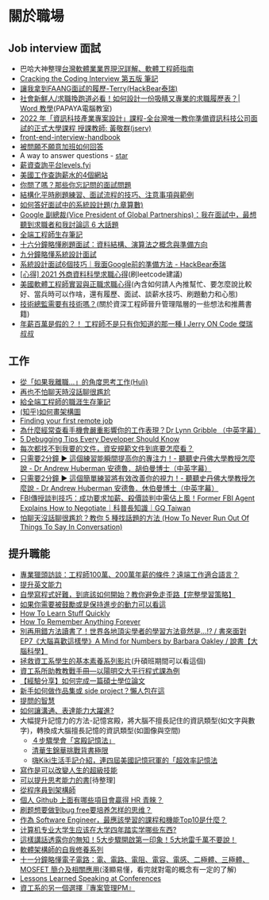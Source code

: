 # 關於職場
## Job interview 面試
- 巴哈大神整理[台灣軟體業業界現況詳解、軟體工程師指南](https://forum.gamer.com.tw/C.php?bsn=60076&snA=5444020)
- [Cracking the Coding Interview 第五版 筆記](https://hackmd.io/@Rance/Byhz8-eJE)
- [讓我拿到FAANG面試的履歷-Terry(HackBear泰瑞)](https://youtu.be/MsbzY6QbRVA)
- [社會新鮮人/求職換跑道必看！如何設計一份吸睛又專業的求職履歷表？| Word 教學](https://youtu.be/WxSKFX5lftY)(PAPAYA電腦教室)
- [2022 年「資訊科技產業專案設計」課程-全台灣唯一教你準備資訊科技公司面試的正式大學課程 授課教師: 黃敬群(jserv)](https://hackmd.io/@sysprog/BJLSJ3ggi)
- [front-end-interview-handbook](https://github.com/yangshun/front-end-interview-handbook)
- [被問願不願意加班如何回答](work_overtime.md)
- A way to answer questions - [star](https://en.wikipedia.org/wiki/Situation,_task,_action,_result)
- [薪資查詢平台levels.fyi](https://www.levels.fyi/?compare=Google,Facebook,Microsoft&track=Software%20Engineer)
- [美國工作查詢薪水的4個網站](https://aillynotes.com/salary/)
- [你問了嗎？那些你忘記問的面試問題](https://www.gvm.com.tw/article/43290)
- [結構化平時刷題練習、面試流程的技巧、注意事項與範例](https://yschen25.blogspot.com/2022/02/coding-interview.html)
- [如何答好面試中的系統設計題(九章算數)](https://github.com/ninechapter-algorithm/linghu-algorithm-templete/blob/master/%E7%B3%BB%E7%BB%9F%E8%AE%BE%E8%AE%A1%20Syestem%20Design/%E5%A6%82%E4%BD%95%E7%AD%94%E5%A5%BD%E9%9D%A2%E8%AF%95%E4%B8%AD%E7%9A%84%E7%B3%BB%E7%BB%9F%E8%AE%BE%E8%AE%A1%E9%A2%98.md)
- [Google 副總裁(Vice President of Global Partnerships)：我在面試中，最想聽到求職者和我討論這 6 大話題](https://buzzorange.com/techorange/2021/03/15/google-vp-six-interview-topic/)
- [全端工程師生存筆記](https://ithelp.ithome.com.tw/articles/10259659)
- [十六分鐘略懂刷題面試：資料結構、演算法之概念與準備方向](https://youtu.be/sAjkAz75jis)
- [九分鐘略懂系統設計面試](https://youtu.be/Y93BGebBwEE)
- [系統設計面試6個技巧｜我面Google前的準備方法 - HackBear泰瑞](https://youtu.be/zomYKjlvJGU)
- [[心得] 2021 外商資料科學求職心得](https://www.ptt.cc/bbs/Soft_Job/M.1646066584.A.403.html)(刷leetcode建議)
- [美國軟體工程師實習與正職求職心得](https://cwhu.medium.com/2021-us-swe-intern-2022-us-swe-new-grad-47d2a68dc59d)(內含如何請人內推幫忙、要怎麼說比較好、當兵時可以作啥，還有履歷、面試、談薪水技巧、刷題動力和心態)
- [技術總監需要有技術嗎？](https://medium.com/the-bayesian-trap/the-coding-interview-and-soft-skills-70dad398f3f1)(關於資深工程師晉升管理階層的一些想法和推薦書籍)
- [年薪百萬是假的？！ 工程師不是只有你知道的那一種 I Jerry ON Code 傑瑞叔叔](https://youtu.be/amdADRWVvPg?si=nW_J4GCkrzFxNwxY)


## 工作
- [從「如果我離職…」的角度思考工作(Huli)](https://hulitw.medium.com/think-as-if-i-quit-f384091ca2f6)
- [再也不怕聊天時沒話聊很尷尬](chat.md)
- [給全端工程師的職涯生存筆記](https://github.com/dean9703111/full-stack-developer-note)
- [(知乎)如何畫架構圖](https://www.zhihu.com/question/27440059/answer/2797076698)
- [Finding your first remote job](https://www.joshwcomeau.com/career/remote-work-pt2/)
- [為什麼經常查看手機會嚴重影響你的工作表現？Dr Lynn Gribble （中英字幕）](https://youtu.be/cOTnfxiVlxU)
- [5 Debugging Tips Every Developer Should Know](https://youtu.be/K6WGRBhacq8)
- [每次都找不到我要的文件，資安規範文件到底要怎麼看？](https://ithelp.ithome.com.tw/users/20117445/ironman/3778)
- [只需要2分鐘 ► 這個練習能瞬間提高你的專注力！- 聽聽史丹佛大學教授怎麼說 - Dr Andrew Huberman 安德魯．胡伯曼博士（中英字幕）](https://youtu.be/iBFFmK9onVA)
- [只需要2分鐘 ► 這個簡單練習將有效改善你的視力！- 聽聽史丹佛大學教授怎麼說 - Dr Andrew Huberman 安德魯．休伯曼博士（中英字幕）](https://youtu.be/6LE1gf6FJnw)
- [FBI傳授談判技巧：成功要求加薪、殺價談判中需佔上風！Former FBI Agent Explains How to Negotiate｜科普長知識｜GQ Taiwan](https://youtu.be/xM5DXBSNMJg)
- [怕聊天沒話聊很尷尬？教你 5 種找話題的方法 (How To Never Run Out Of Things To Say In Conversation)](https://tw.voicetube.com/videos/61241)

## 提升職能
- [專業獵頭訪談：工程師100萬、200萬年薪的條件？遠端工作適合語言？](https://youtu.be/L1QdHnSxs2k?si=ngK2wCdnhAFwP0k8)
- [提升英文能力](english.md)
- [自學寫程式好難，到底該如何開始？教你避免走歪路【完整學習策略】](https://youtu.be/t35Fxn0nenU?si=xrvMweiVmCFHejX5)
- [如果你需要被鼓勵或是保持進步的動力可以看這](motivate.md)
- [How To Learn Stuff Quickly](https://www.joshwcomeau.com/blog/how-to-learn-stuff-quickly/)
- [How To Remember Anything Forever](https://ncase.me/remember/)
- [別再用錯方法讀書了！世界各地頂尖學者的學習方法竟然是...!? / 書來面對 EP7《大腦喜歡這樣學》A Mind for Numbers by Barbara Oakley / 說書【大腦科學】](https://youtu.be/iFSVMuBDMws)
- [拯救資工系學生的基本素養系列影片](https://youtube.com/playlist?list=PLCOCSTovXmudP_dZi1T9lNHLOtqpK9e2P)(升碩班期間可以看這個)
- [資工系所助教教戰手冊—以陽明交大平行程式課為例](https://tigercosmos.xyz/post/2021/05/story/ta-of-parallel-programming-course/?fbclid=IwAR2cbFfqkK9qxjiaBiX7pXKM82PHYUiNiiGZc4HSwKy9N9mwVePuKWVBw9w)
- [【經驗分享】如何完成一篇碩士學位論文](https://jason-chen-1992.weebly.com/home/6601820)
- [新手如何做作品集或 side project？懶人包在這](https://ithelp.ithome.com.tw/articles/10242875)
- [提問的智慧](https://github.com/ryanhanwu/How-To-Ask-Questions-The-Smart-Way)
- [如何讓溝通、表達能力大躍進?](express.md) 
- 大幅提升記憶力的方法-記憶宮殿，將大腦不擅長記住的資訊類型(如文字與數字)，轉換成大腦擅長記憶的資訊類型(如圖像與空間)  
  - [４步驟學會「宮殿記憶法」](https://www.cheers.com.tw/article/article.action?id=5099857&page=2)  
  - [清華生錦華挑戰背書極限](https://www.youtube.com/watch?v=3Xe9x_ysCug)
  - [嗨Kiki生活手記介紹，連四屆美國記憶冠軍的「超效率記憶法](https://www.youtube.com/watch?v=Tfe30t4K33g)
- [寫作是可以改變人生的超級技能](https://twitter.com/coolxiao/status/1554667451203276801?s=21)
- [可以提升思考能力的書](https://github.com/xiaolai/everyone-can-use-english/blob/master/chapter2.md#7-%E6%9B%B4%E9%87%8D%E8%A6%81%E7%9A%84%E6%98%AF%E6%80%9D%E8%80%83%E8%83%BD%E5%8A%9B)[待整理]
- [從程序員到架構師](https://mp.weixin.qq.com/s/CqRruULCJQCa5cbxVk66uA?fbclid=IwAR2nYma5SRCjnJ2KxMu9L4TkN52BjyDhWSGarhJc6lutGB5e1TkvLSjYjpI)
- [個人 Github 上面有哪些項目會贏得 HR 青睞？](https://www.zhihu.com/question/29356997/answer/1833318847)
- [刷题想要做到bug free要培养怎样的思维？](https://www.zhihu.com/question/31786933)
- [作為 Software Engineer，最應該學習的課程和機能Top10是什麼？](https://www.zhihu.com/question/61717398/answer/2627788864)
- [计算机专业大学生应该在大学四年踏实学哪些东西?](https://www.zhihu.com/question/27368268/answer/2615479673)
- [這樣講話透露你的無知！5大步驟開啟第一印象！5大地雷千萬不要說！](https://youtu.be/1y7ZnuluFcg)
- [軟體架構師的自我修養系列](https://ithelp.ithome.com.tw/users/20146414/ironman/5313)
- [十一分鐘略懂電子電路：電、電路、電阻、電容、電感、二極體、三極體、MOSFET 簡介及相關應用](https://youtu.be/V3A0fxmhYrg)(淺顯易懂，看完就對電的概念有一定的了解)
- [Lessons Learned Speaking at Conferences](https://www.joshwcomeau.com/career/lessons-learned-speaking-at-conferences/)
- [資工系的另一個選擇『專案管理PM』](https://youtu.be/GRx9u5JpDuI?si=nW7I-VXwaL85t8RH)
